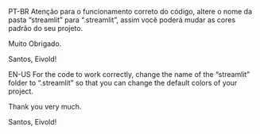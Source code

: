 PT-BR
Atenção para o funcionamento correto do código, altere o nome da pasta “streamlit” para “.streamlit”, assim você poderá mudar as cores padrão do seu projeto.

Muito Obrigado.

Santos, Eivold! 

EN-US
For the code to work correctly, change the name of the “streamlit” folder to “.streamlit” so that you can change the default colors of your project.

Thank you very much.

Santos, Eivold! 
